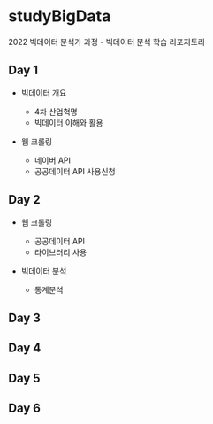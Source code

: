 # studyBigData
2022 빅데이터 분석가 과정 - 빅데이터 분석 학습 리포지토리

## Day 1
- 빅데이터 개요
  - 4차 산업혁명
  - 빅데이터 이해와 활용
  
- 웹 크롤링
  - 네이버 API
  - 공공데이터 API 사용신청

## Day 2
- 웹 크롤링
  - 공공데이터 API
  - 라이브러리 사용

- 빅데이터 분석
  - 통계분석

## Day 3

## Day 4

## Day 5

## Day 6
